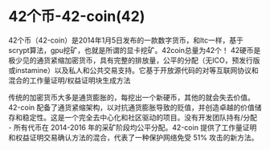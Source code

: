 # 42个币-42-coin(42)

42个币（42-coin）是2014年1月5日发布的一款数字货币，和ltc一样，基于scrypt算法，gpu挖矿，也就是所谓的显卡挖矿。42coin总量为42个！
42硬币是极少见的通货紧缩加密货币，具有完整的排放量，公平的分配（无ICO，预发行版或instamine）以及私人和公共交易支持。它基于开放源代码的对等互联网协议和混合的工作量证明/权益证明块生成方法

传统的加密货币大多是通货膨胀的，每挖出一个新硬币，其他的就会失去价值。42-coin 配备了通货紧缩架构，以对抗通货膨胀导致的贬值，并创造卓越的价值储存和稳定性。这是一个完全去中心化和社区驱动的项目。没有开发团队持有/分配 - 所有代币在 2014-2016 年的采矿阶段均公平分配。42-coin 提供了工作量证明和权益证明交易确认方法的混合，代表了一种保护网络免受 51% 攻击的新方法。
